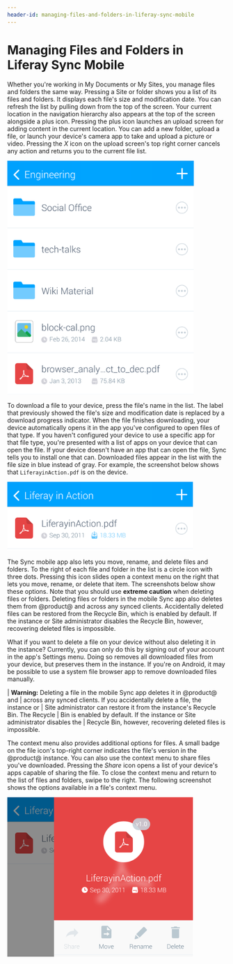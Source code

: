 ```yaml
---
header-id: managing-files-and-folders-in-liferay-sync-mobile
---
```


# Managing Files and Folders in Liferay Sync Mobile

Whether you're working in My Documents or My Sites, you manage files and folders
the same way. Pressing a Site or folder shows you a list of its files and
folders. It displays each file's size and modification date. You can refresh the
list by pulling down from the top of the screen. Your current location in the
navigation hierarchy also appears at the top of the screen alongside a plus
icon. Pressing the plus icon launches an upload screen for adding content in the
current location. You can add a new folder, upload a file, or launch your
device's camera app to take and upload a picture or video. Pressing the *X* icon
on the upload screen's top right corner cancels any action and returns you to
the current file list. 

![Figure 1: Sync shows files and folders in a list.](../../../../images/sync-mobile-site.png)

To download a file to your device, press the file's name in the list. The label
that previously showed the file's size and modification date is replaced by a
download progress indicator. When the file finishes downloading, your device
automatically opens it in the app you've configured to open files of that type.
If you haven't configured your device to use a specific app for that file type,
you're presented with a list of apps on your device that can open the file. If
your device doesn't have an app that can open the file, Sync tells you to
install one that can. Downloaded files appear in the list with the file size in
blue instead of gray. For example, the screenshot below shows that
`LiferayinAction.pdf` is on the device. 

![Figure 2: Downloaded files appear in the list with their size in blue.](../../../../images/sync-mobile-file-downloaded.png)

The Sync mobile app also lets you move, rename, and delete files and folders. To 
the right of each file and folder in the list is a circle icon with three dots. 
Pressing this icon slides open a context menu on the right that lets you move, 
rename, or delete that item. The screenshots below show these options. Note that 
you should use **extreme caution** when deleting files or folders. Deleting 
files or folders in the mobile Sync app also deletes them from @product@ and
across any synced clients. Accidentally deleted files can be restored from the
Recycle Bin, which is enabled by default. If the instance or Site administrator
disables the Recycle Bin, however, recovering deleted files is impossible. 

What if you want to delete a file on your device without also deleting it in the
instance? Currently, you can only do this by signing out of your account in the
app's Settings menu. Doing so removes all downloaded files from your device, but
preserves them in the instance. If you're on Android, it may be possible to use
a system file browser app to remove downloaded files manually. 

| **Warning:** Deleting a file in the mobile Sync app deletes it in @product@ and
| across any synced clients. If you accidentally delete a file, the instance or
| Site administrator can restore it from the instance's Recycle Bin. The Recycle
| Bin is enabled by default. If the instance or Site administrator disables the
| Recycle Bin, however, recovering deleted files is impossible.

The context menu also provides additional options for files. A small badge on
the file icon's top-right corner indicates the file's version in the @product@ 
instance. You can also use the context menu to share files you've downloaded. 
Pressing the *Share* icon opens a list of your device's apps capable of sharing 
the file. To close the context menu and return to the list of files and folders, 
swipe to the right. The following screenshot shows the options available in a 
file's context menu. 

![Figure 3: The badge on the file's icon shows the file's version in the @product@ instance. You can also share files that you've downloaded.](../../../../images/sync-mobile-file-actions.png)
